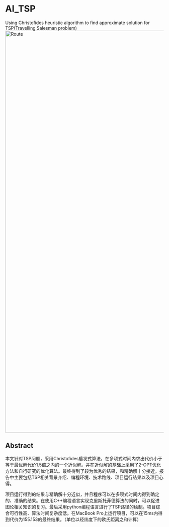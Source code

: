 # AI_TSP
Using Christofides heuristic algorithm to find approximate solution for TSP(Travelling Salesman problem)
<img width="1280" alt="Route" src="https://github.com/NEU20205988John/AI_TSP/assets/80146486/f57dc550-1b3a-4f76-a0a1-1c30f4b1ae04">

## Abstract

本文针对TSP问题，采用Christofides启发式算法，在多项式时间内求出代价小于等于最优解代价1.5倍之内的一个近似解。并在近似解的基础上采用了2-OPT优化方法和自行研究的优化算法。最终得到了较为优秀的结果，和精确解十分接近。报告中主要包括TSP相关背景介绍、编程环境、技术路线、项目运行结果以及项目心得。

项目运行得到的结果与精确解十分近似，并且程序可以在多项式时间内得到确定的、准确的结果。在使用C++编程语言实现克里斯托菲德算法的同时，可以促进图论相关知识的复习。最后采用python编程语言进行了TSP路径的绘制。项目综合可行性高、算法时间复杂度低。在MacBook Pro上运行项目，可以在15ms内得到代价为155.153的最终结果。（单位以经纬度下的欧氏距离之和计算）
